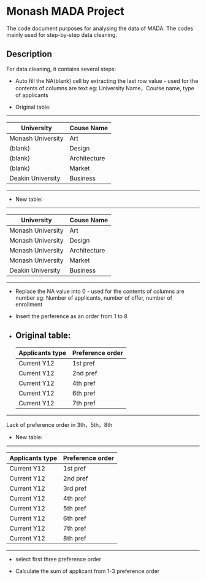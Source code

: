 # Monash MADA Project

The code document purposes for analysing the data of MADA. The codes mainly used for step-by-step data cleaning.

## Description
 For data cleaning, it contains several steps:
   *  Auto fill the NA(blank) cell by extracting the last row value - used for the contents of columns are text 
   eg: University Name，Course name, type of applicants
 
 
 - Original table:
 -----------------------------------                       
 University         |  Couse Name                             
 ------------------ | -------------                        
 Monash University  | Art                                            
 (blank)            | Design                                    
 (blank)            | Architecture                 
 (blank)            | Market                                    
Deakin University   | Business                                 
-----------------------------------  
                  
                  
 - New table:
-----------------------------------
University         |  Couse Name  
------------------ | -------------
Monash University  | Art
Monash University  | Design
Monash University  | Architecture  
Monash University  | Market  
Deakin University  | Business  
-----------------------------------  
  
  
  
   *  Replace the NA value into 0  - used for the contents of columns are number 
   eg: Number of applicants, number of offer, number of enrollment
   
   *  Insert the perference as an order from 1 to 8

 - Original table:
   -----------------------------------------                       
   Applicants type    |  Preference order                             
   ------------------ | -------------------                          
   Current Y12        | 1st pref                                         
   Current Y12        | 2nd pref                                        
   Current Y12        | 4th pref                                    
   Current Y12        | 6th pref                                           
   Current Y12        | 7th pref                                                                                                                                                 
  ----------------------------------- ------                        
  Lack of preference order in 3th，5th，8th
  
 - New table:
 --------------------------------------
  Applicants type   |  Preference order
 ------------------ | ----------------- 
  Current Y12       | 1st pref  
  Current Y12       | 2nd pref
  Current Y12       | 3rd pref
  Current Y12       | 4th pref
  Current Y12       | 5th pref
  Current Y12       | 6th pref
  Current Y12       | 7th pref 
  Current Y12       | 8th pref
 -----------------------------------
 
 
 
   * select first three preference order


   * Calculate the sum of applicant from 1-3 preference order
